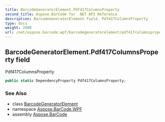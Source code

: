 ```yaml
---
title: BarcodeGeneratorElement.Pdf417ColumnsProperty
second_title: Aspose.BarCode for .NET API Reference
description: BarcodeGeneratorElement field. Pdf417ColumnsProperty
type: docs
weight: 2000
url: /net/aspose.barcode.wpf/barcodegeneratorelement/pdf417columnsproperty/
---
```

## BarcodeGeneratorElement.Pdf417ColumnsProperty field

Pdf417ColumnsProperty

```csharp
public static DependencyProperty Pdf417ColumnsProperty;
```

### See Also

* class [BarcodeGeneratorElement](../)
* namespace [Aspose.BarCode.WPF](../../barcodegeneratorelement/)
* assembly [Aspose.BarCode](../../../)


